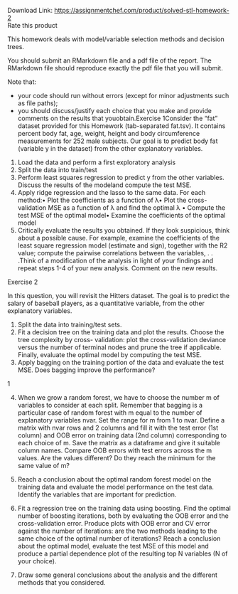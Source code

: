 Download Link: https://assignmentchef.com/product/solved-stl-homework-2
<br>
<span class="kksr-muted">Rate this product</span>

This homework deals with model/variable selection methods and decision trees.

You should submit an RMarkdown file and a pdf file of the report. The RMarkdown file should reproduce exactly the pdf file that you will submit.

Note that:

<ul>

 <li>your code should run without errors (except for minor adjustments such as file paths);</li>

 <li>you should discuss/justify each choice that you make and provide comments on the results that youobtain.Exercise 1Consider the “fat” dataset provided for this Homework (tab-separated fat.tsv). It contains percent body fat, age, weight, height and body circumference measurements for 252 male subjects. Our goal is to predict body fat (variable y in the dataset) from the other explanatory variables.</li>

</ul>

<ol>

 <li>Load the data and perform a first exploratory analysis</li>

 <li>Split the data into train/test</li>

 <li>Perform least squares regression to predict y from the other variables. Discuss the results of the modeland compute the test MSE.</li>

 <li>Apply ridge regression and the lasso to the same data. For each method:• Plot the coefficients as a function of λ• Plot the cross-validation MSE as a function of λ and find the optimal λ • Compute the test MSE of the optimal model• Examine the coefficients of the optimal model</li>

 <li>Critically evaluate the results you obtained. If they look suspicious, think about a possible cause. For example, examine the coefficients of the least square regression model (estimate and sign), together with the R2 value; compute the pairwise correlations between the variables, . . .Think of a modification of the analysis in light of your findings and repeat steps 1-4 of your new analysis. Comment on the new results.</li>

</ol>

Exercise 2

In this question, you will revisit the Hitters dataset. The goal is to predict the salary of baseball players, as a quantitative variable, from the other explanatory variables.

<ol>

 <li>Split the data into training/test sets.</li>

 <li>Fit a decision tree on the training data and plot the results. Choose the tree complexity by cross- validation: plot the cross-validation deviance versus the number of terminal nodes and prune the tree if applicable. Finally, evaluate the optimal model by computing the test MSE.</li>

 <li>Apply bagging on the training portion of the data and evaluate the test MSE. Does bagging improve the performance?</li>

</ol>

1

4. When we grow a random forest, we have to choose the number m of variables to consider at each split. Remember that bagging is a particular case of random forest with m equal to the number of explanatory variables nvar. Set the range for m from 1 to nvar. Define a matrix with nvar rows and 2 columns and fill it with the test error (1st column) and OOB error on training data (2nd column) corresponding to each choice of m. Save the matrix as a dataframe and give it suitable column names. Compare OOB errors with test errors across the m values. Are the values different? Do they reach the minimum for the same value of m?

5. Reach a conclusion about the optimal random forest model on the training data and evaluate the model performance on the test data. Identify the variables that are important for prediction.

6. Fit a regression tree on the training data using boosting. Find the optimal number of boosting iterations, both by evaluating the OOB error and the cross-validation error. Produce plots with OOB error and CV error against the number of iterations: are the two methods leading to the same choice of the optimal number of iterations? Reach a conclusion about the optimal model, evaluate the test MSE of this model and produce a partial dependence plot of the resulting top N variables (N of your choice).

7. Draw some general conclusions about the analysis and the different methods that you considered.